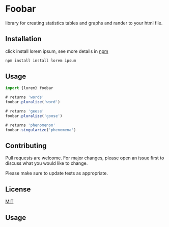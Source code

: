 # Foobar

library for creating statistics tables and graphs and rander to your html file.

## Installation

click install lorem ipsum, see more details in [npm]()

```bash
npm install install lorem ipsum
```

## Usage

```js
import {lorem} foobar

# returns 'words'
foobar.pluralize('word')

# returns 'geese'
foobar.pluralize('goose')

# returns 'phenomenon'
foobar.singularize('phenomena')
```

## Contributing

Pull requests are welcome. For major changes, please open an issue first to discuss what you would like to change.

Please make sure to update tests as appropriate.

## License

[MIT](https://choosealicense.com/licenses/mit/)

## Usage
